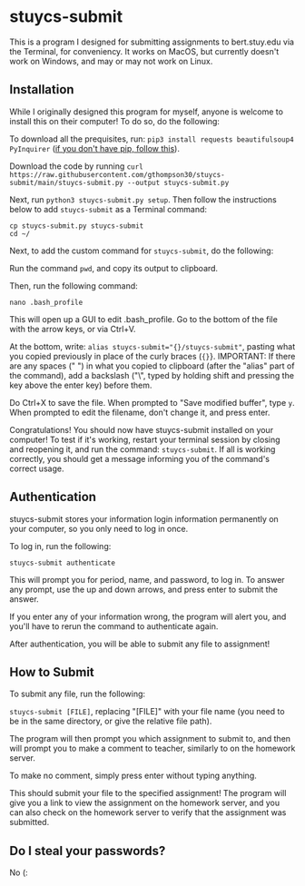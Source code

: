 # stuycs-submit

This is a program I designed for submitting assignments to bert.stuy.edu via the Terminal, for conveniency. It works on MacOS, but currently doesn't work on Windows, and may or may not work on Linux.

## Installation

While I originally designed this program for myself, anyone is welcome to install this on their computer! To do so, do the following:

To download all the prequisites, run: ```pip3 install requests beautifulsoup4 PyInquirer``` ([if you don't have pip, follow this](no-pip.md)).

Download the code by running ```curl https://raw.githubusercontent.com/gthompson30/stuycs-submit/main/stuycs-submit.py --output stuycs-submit.py```

Next, run ```python3 stuycs-submit.py setup```. Then follow the instructions below to add ```stuycs-submit``` as a Terminal command:

```
cp stuycs-submit.py stuycs-submit
cd ~/
```

Next, to add the custom command for ```stuycs-submit```, do the following:

Run the command ```pwd```, and copy its output to clipboard.

Then, run the following command:
```
nano .bash_profile
```
This will open up a GUI to edit .bash_profile. Go to the bottom of the file with the arrow keys, or via Ctrl+V.

At the bottom, write: ```alias stuycs-submit="{}/stuycs-submit"```, pasting what you copied previously in place of the curly braces (```{}```}. IMPORTANT: If there are any spaces (" ") in what you copied to clipboard (after the "alias" part of the command), add a backslash ("\\", typed by holding shift and pressing the key above the enter key) before them.

Do Ctrl+X to save the file. When prompted to "Save modified buffer", type ```y```. When prompted to edit the filename, don't change it, and press enter.

Congratulations! You should now have stuycs-submit installed on your computer! To test if it's working, restart your terminal session by closing and reopening it, and run the command: ```stuycs-submit```. If all is working correctly, you should get a message informing you of the command's correct usage.

## Authentication

stuycs-submit stores your information login information permanently on your computer, so you only need to log in once.

To log in, run the following:

```stuycs-submit authenticate```

This will prompt you for period, name, and password, to log in. To answer any prompt, use the up and down arrows, and press enter to submit the answer.

If you enter any of your information wrong, the program will alert you, and you'll have to rerun the command to authenticate again.

After authentication, you will be able to submit any file to assignment!

## How to Submit

To submit any file, run the following:

```stuycs-submit [FILE]```, replacing "[FILE]" with your file name (you need to be in the same directory, or give the relative file path).

The program will then prompt you which assignment to submit to, and then will prompt you to make a comment to teacher, similarly to on the homework server.

To make no comment, simply press enter without typing anything.

This should submit your file to the specified assignment! The program will give you a link to view the assignment on the homework server, and you can also check on the homework server to verify that the assignment was submitted.

## Do I steal your passwords?

No (:
